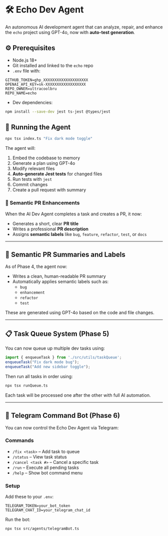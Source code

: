 # 🛠️ Echo Dev Agent

An autonomous AI development agent that can analyze, repair, and enhance the `echo` project using GPT-4o, now with **auto-test generation**.

## ⚙️ Prerequisites

- Node.js 18+
- Git installed and linked to the `echo` repo
- `.env` file with:

```
GITHUB_TOKEN=ghp_XXXXXXXXXXXXXXXXXXXX
OPENAI_API_KEY=sk-XXXXXXXXXXXXXXXXXX
REPO_OWNER=ultracoolbru
REPO_NAME=echo
```

- Dev dependencies:

```bash
npm install --save-dev jest ts-jest @types/jest
```

## 🚀 Running the Agent

```bash
npx tsx index.ts "Fix dark mode toggle"
```

The agent will:
1. Embed the codebase to memory
2. Generate a plan using GPT-4o
3. Modify relevant files
4. **Auto-generate Jest tests** for changed files
5. Run tests with `jest`
6. Commit changes
7. Create a pull request with summary


### 🧠 Semantic PR Enhancements

When the AI Dev Agent completes a task and creates a PR, it now:
- Generates a short, clear **PR title**
- Writes a professional **PR description**
- Assigns **semantic labels** like `bug`, `feature`, `refactor`, `test`, or `docs`


---

## 🧠 Semantic PR Summaries and Labels

As of Phase 4, the agent now:
- Writes a clean, human-readable PR summary
- Automatically applies semantic labels such as:
  - `bug`
  - `enhancement`
  - `refactor`
  - `test`

These are generated using GPT-4o based on the code and file changes.


---

## 📋 Task Queue System (Phase 5)

You can now queue up multiple dev tasks using:

```ts
import { enqueueTask } from './src/utils/taskQueue';
enqueueTask("Fix dark mode bug");
enqueueTask("Add new sidebar toggle");
```

Then run all tasks in order using:

```bash
npx tsx runQueue.ts
```

Each task will be processed one after the other with full AI automation.


---

## 🤖 Telegram Command Bot (Phase 6)

You can now control the Echo Dev Agent via Telegram:

### Commands

- `/fix <task>` – Add task to queue
- `/status` – View task status
- `/cancel <task #>` – Cancel a specific task
- `/run` – Execute all pending tasks
- `/help` – Show bot command menu

### Setup

Add these to your `.env`:

```
TELEGRAM_TOKEN=your_bot_token
TELEGRAM_CHAT_ID=your_telegram_chat_id
```

Run the bot:

```bash
npx tsx src/agents/telegramBot.ts
```
